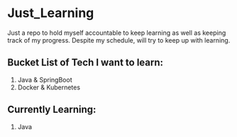 # Just_Learning
Just a repo to hold myself accountable to keep learning as well as keeping track of my progress. Despite my schedule, will try to keep up with learning.

## Bucket List of Tech I want to learn:
1. Java & SpringBoot
2. Docker & Kubernetes

## Currently Learning:
1. Java


